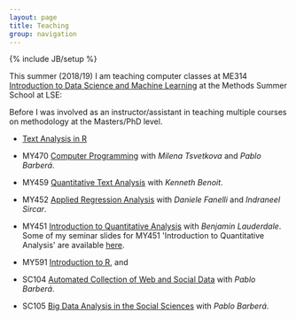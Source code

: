 ```yaml
---
layout: page
title: Teaching
group: navigation
---
```

{% include JB/setup %}

This summer (2018/19) I am teaching computer classes at ME314 [Introduction to Data Science and Machine Learning](https://www.lse.ac.uk/study-at-lse/Summer-Schools/Summer-School/Courses/Secure/Research-Methods-Data-Science-and-Mathematics/ME314) at the Methods Summer School at LSE:

Before I was involved as an instructor/assistant in teaching multiple courses on methodology at the Masters/PhD level.

* [Text Analysis in R](https://github.com/tpaskhalis/VAM_Text_Analysis/)

* MY470 [Computer Programming](https://github.com/lse-my470/lectures) with *Milena Tsvetkova* and *Pablo Barberá*.

* MY459 [Quantitative Text Analysis](https://lse-my459.github.io/) with *Kenneth Benoit*.

* MY452 [Applied Regression Analysis](http://www.lse.ac.uk/resources/Calendar/courseGuides/MY/2018_MY452.htm) with *Daniele Fanelli* and *Indraneel Sircar*.

* MY451 [Introduction to Quantitative Analysis](https://lse-methodology.github.io/MY451/) with *Benjamin Lauderdale*.
Some of my seminar slides for MY451 'Introduction to Quantitative Analysis' are available [here](https://github.com/tpaskhalis/MY451).

* MY591 [Introduction to R](https://tom.paskhal.is/MY591/intro_to_r.html), and

* SC104 [Automated Collection of Web and Social Data](https://github.com/pablobarbera/ECPR-SC104) with *Pablo Barberá*.

* SC105 [Big Data Analysis in the Social Sciences](https://github.com/pablobarbera/ECPR-SC105/) with *Pablo Barberá*.
